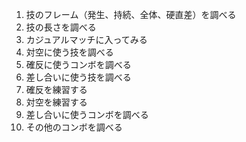 1. 技のフレーム（発生、持続、全体、硬直差）を調べる
2. 技の長さを調べる
3. カジュアルマッチに入ってみる
4. 対空に使う技を調べる
5. 確反に使うコンボを調べる
6. 差し合いに使う技を調べる
7. 確反を練習する
8. 対空を練習する
9. 差し合いに使うコンボを調べる
10. その他のコンボを調べる
